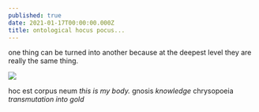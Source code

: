 ```yaml
---
published: true
date: 2021-01-17T00:00:00.000Z
title: ontological hocus pocus...
---
```

one thing can be turned into another because at the deepest level they are really the same thing. 

![]({{site.baseurl}}/_images/ceramics1.jpg)

hoc est corpus neum 
_this is my body._
gnosis
_knowledge_
chrysopoeia
_transmutation into gold_
